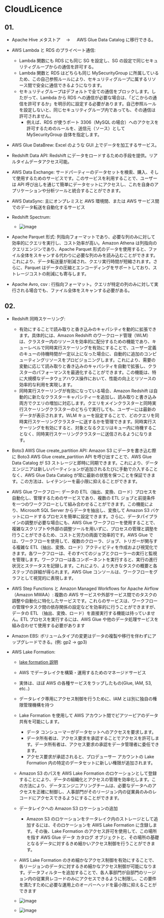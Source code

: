 # CloudLicence

## 01.

- Apache Hive メタストア　 → 　 AWS Glue Data Catalog に移行できる。

- AWS Lambda と RDS のプライベート通信:

  - Lambda 関数にも RDS にも同じ SG を設定し、SG の設定で同じセキュリティグループからの通信を許可する。
  - Lambda 関数と RDS はどちらも同じ MySecurityGroup に所属しているため、この自己参照ルールにより、セキュリティグループに属するリソース間で安全に通信できるようになります。
  - セキュリティグループはデフォルトで全ての通信をブロックします。したがって、Lambda から RDS への通信が必要な場合は、「どこからの通信を許可するか」を明示的に設定する必要があります。自己参照ルールを設定しないと、同じセキュリティグループ内であっても、その通信は許可されません。
    - 例えば、RDS が使うポート 3306（MySQL の場合）へのアクセスを許可するためのルールを、送信元（ソース）として MySecurityGroup 自体を指定します。

- AWS Glue DataBrew: Excel のような GUI 上でデータを加工するサービス。
- Redshift Data API: Redshift にデータをロードするための手段を提供。リアルタイムデータアクセス可能。
- AWS Data Exchange: サードパーティーのデータセットを検索、購入、そして使用するためのサービスです。このサービスを利用することで、ユーザーは API 呼び出しを通じて簡単にデータセットにアクセスし、これを自身のアプリケーションや分析ツールと統合することができます。
- AWS DataSync: 主にオンプレミスと AWS 環境間、または AWS サービス間でのデータ転送を自動化するサービス
- Redshift Spectrum:
  - ![image](https://github.com/user-attachments/assets/1eceb24d-5d29-46ec-8a85-bde3a148603d)
- Apache Parquet 形式: 列指向フォーマットであり、必要な列のみに対して効率的にクエリを実行し、コスト効率が高い。Amazon Athena は列指向のクエリエンジンであり、Apache Parquet 形式のデータを使用すると、ファイル全体をスキャンする代わりに必要な列のみを読み込むことができます。これにより、データ転送量が削減され、クエリ実行時間が短縮されます。さらに、Parquet はデータの圧縮とエンコーディングをサポートしており、ストレージコストの削減にも寄与します。
- Apache Avro, csv : 行指向フォーマット。クエリが特定の列のみに対して実行される場合でも、ファイル全体をスキャンする必要がある。

## 02.

- Redshift 同時スケーリング:
  - 有効にすることで読み取りと香き込みのキャパシティを動的に拡張できます。具体的には、Amazon Redshift のワークロード管理（WLM）は、クラスター内のリソースを効率的に配分するための機能であり、キューレベルで同時実行スケーリングを有効にすることで、ユーザー定義のキューの待機時間が一定以上になった場合に、自動的に追加のコンピューティングリソースをプロビジョニングします。これにより、需要の変動に応じて読み取りと香き込みのキャパシティを自動で拡張し、クラスターのパフォーマンスを最適化することができます。この機能は、特に大規模なデータウェアハウス操作において、性能の向上とリソースの効率的な利用を実現します。
  - 同時実行スケーリングが有効になっている場合、Amazon Redshift は自動的に新たなクラスターキャパシティーを追加し、読み取りと書き込み両方でクエリの増加に対応します。クエリをメインクラスターと同時実行スケーリングクラスターのどちらで実行しても、ユーザーには最新のデータが表示されます。WLM キューを設定することで、どのクエリを同時実行スケーリングクラスターに送するかを管理できます。同時実行スケーリングを有効にすると、対象となるクエリはキュー内に待機することなく、同時実行スケーリングクラスターに送信されるようになります。
- Boto3 AWS Glue create_partition API: Amazon S3 にデータを書き込む際に Boto3 AWS Glue create_partition API を呼び出すことで、AWS Glue Data Catalog が S3 ストレージと即時に同期できます。これにより、データエンジニアは新しいパーティションが追加されるたびに手動で介入することなく、AWS Glue Data Catalog が常に最新の状態を保つことを保証できます。この方法は、レイテンシーを最小限に抑えることができます。

- AWS Glue ワークフロー: データの ETL（抽出、変換、ロード）プロセスを自動化し、管理するためのサービスであり、複数の ETL ジョブと前提条件を一つのワークフローとして組み合わせることができます。この機能により、Microsoft SQL Server からデータを抽出し、変換して Amazon S3 バケットにロードするプロセスを簡単に設定できます。さらに、データパイプラインの調整が必要な場合にも、AWS Glue ワークフローを使用することで、複雑なスクリプトや外部の調整ツールを用いずに、プロセスの管理と調塾を行うことができるため、コストと労力の両面で効率的です。AWS Glue では、ワークフローを使用して、複数のクローラ、ジョブ、トリガーが関与する複雑な ETL（抽出、変換、ロード）アクティビティを作成および視覚化できます。各ワークフローは、そのすべてのジョブとクローラーの実行と監視を管理します。ワークフローは各コンポーネントを実行すると、実行の進行状況とステータスを記録します。これにより、より大きなタスクの概要と各ステップの詳細が得られます。AWS Glue コンソールは、ワークフローをグラフとして視覚的に表現します。
- AWS Step Functions と Amazon Managed Workflows for Apache Airflow （Amazon MWAA）: 複数の AWS サービスや外部サービス間でのタスクの調整や自動化に特化したサービスです。これらのサービスは、ワークフローの管理やタスク間の依存関係の設定などを効率的に行うことができますが、データの ETL （抽出、変換、ロード）を直接実行する機能は持っていません。ETL プロセスを実行するには、AWS Glue や他のデータ処理サービスを組み合わせて使用する必要があります

- Amazon EBS: ボリュームタイプの変更はデータの複製や移行を伴わずにアップグレードできる。(例: gp2 → gp3)
- AWS Lake Formation:

  - [lake formation 説明](https://qiita.com/sot528/items/8a4c3adf9ba5c2da3fa9)
  - AWS でデータレイクを構築・運用するためのマネージドサービス
  - 実体は、ほぼ AWS の各種サービスをラップしたもの(Glue, IAM, S3, etc..)
  - データレイク専用にアクセス制御を行うために、IAM とは別に独自の権限管理機構を持つ
  - Lake Formation を使用して AWS アカウント間でピアツーピアのデータ共有を可能にします。

    - データ コンシューマーがデータセットへのアクセスを要求します。
    - データ所有者は、アクセス要求を承認することでアクセスを許可します。データ所有者は、アクセス要求の承認をデータ管理者に委任できます。
    - アクセス要求が承認されると、プロデューサー アカウントの Lake Formation 内の特定のデータセットに新しい権限が追加されます。

  - Amazon S3 のパスを AWS Lake Formation のロケーションとして登録することにより、データの組織化とアクセスの管理を効率化します。この方法により、データエンジニアリングチームは、必要なデータへのアクセスを正確に制御し、人事部門がそのリージョン内の従業員のみのレコードにアクセスできるようにすることができます。
  - データレイクへの Amazon S3 ロケーションの追加

    - Amazon S3 のロケーションをテータレイク内のストレージとして追加するには、そのロケーションを AWS Lake Formation に含録します。その後、Lake Formation のアクセス許可を使用して、この場所を指す AWS Glue データ カタログ オブジェクトと、その場所の基礎となるデータに対するきめ細かいアクセス制御を行うことができます。

  - AWS Lake Formation のきめ細かなアクセス制御を有効にすることで、各リージョンのデータに対するきめ細かなアクセス制御が可能になります。データフィルターを追加することで、各人事部門が自部門のリージョン内の従業貝レコードのみにアクセスできるように制限し、この要件を満たすために必要な運用上のオーバーヘッドを最小限に抑えることができます
  - ![image](https://github.com/user-attachments/assets/0d22378a-3372-4f4c-a4c8-8e89dfd742e7)
  - ![image](https://github.com/user-attachments/assets/0a4f347a-692b-4c0d-a35b-2e2b5a664483)

